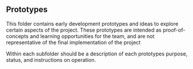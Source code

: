 ## Prototypes 

This folder contains early development prototypes and ideas to explore certain aspects of the project. These prototypes are intended as proof-of-concepts and learning opportunities for the team, and are not representative of the final implementation of the project

Within each subfolder should be a description of each prototypes purpose, status, and instructions on operation. 
